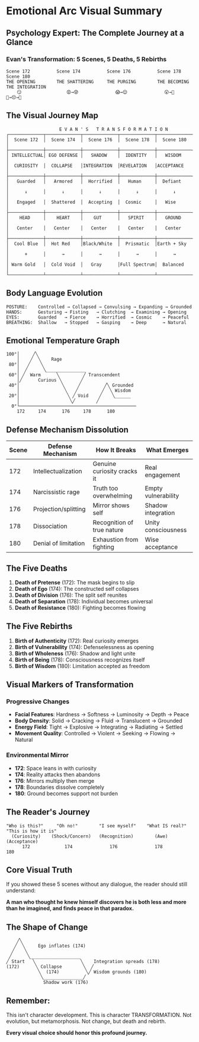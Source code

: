 # Emotional Arc Visual Summary
## Psychology Expert: The Complete Journey at a Glance

### Evan's Transformation: 5 Scenes, 5 Deaths, 5 Rebirths

```
Scene 172          Scene 174          Scene 176          Scene 178          Scene 180
THE OPENING        THE SHATTERING     THE PURGING        THE BECOMING       THE INTEGRATION
    😏                 😡→😰              😱→😌              😲→🤯              😤→😔→🙏
```

## The Visual Journey Map

```
                    E V A N ' S   T R A N S F O R M A T I O N
┌─────────────┬─────────────┬─────────────┬─────────────┬─────────────┐
│  Scene 172  │  Scene 174  │  Scene 176  │  Scene 178  │  Scene 180  │
├─────────────┼─────────────┼─────────────┼─────────────┼─────────────┤
│ INTELLECTUAL│ EGO DEFENSE │   SHADOW    │  IDENTITY   │   WISDOM    │
│  CURIOSITY  │  COLLAPSE   │INTEGRATION  │REVELATION   │ACCEPTANCE   │
├─────────────┼─────────────┼─────────────┼─────────────┼─────────────┤
│   Guarded   │   Armored   │  Horrified  │   Human     │  Defiant    │
│      ↓      │      ↓      │      ↓      │      ↓      │      ↓      │
│   Engaged   │  Shattered  │  Accepting  │  Cosmic     │   Wise      │
├─────────────┼─────────────┼─────────────┼─────────────┼─────────────┤
│    HEAD     │    HEART    │    GUT      │   SPIRIT    │   GROUND    │
│   Center    │   Center    │   Center    │   Center    │   Center    │
├─────────────┼─────────────┼─────────────┼─────────────┼─────────────┤
│  Cool Blue  │  Hot Red    │Black/White  │  Prismatic  │Earth + Sky  │
│      +      │      →      │      →      │      →      │      →      │
│ Warm Gold   │  Cold Void  │   Gray      │Full Spectrum│  Balanced   │
└─────────────┴─────────────┴─────────────┴─────────────┴─────────────┘
```

## Body Language Evolution

```
POSTURE:    Controlled → Collapsed → Convulsing → Expanding → Grounded
HANDS:      Gesturing → Fisting   → Clutching  → Examining → Opening
EYES:       Guarded   → Fierce    → Horrified  → Cosmic    → Peaceful
BREATHING:  Shallow   → Stopped   → Gasping    → Deep      → Natural
```

## Emotional Temperature Graph

```
100°│     ╱╲
    │    ╱  ╲    Rage
 80°│   ╱    ╲
    │  ╱      ╲_______________
 60°│ ╱  Warm      ╲         ╱ Transcendent
    │╱      Curious ╲       ╱
 40°│                ╲     ╱         ╱╲ Grounded
    │                 ╲   ╱         ╱  ╲ Wisdom
 20°│                  ╲ ╱ Void    ╱    ╲______
    │                   ╲╱        ╱
  0°└────────────────────────────────────────────
    172     174      176     178      180
```

## Defense Mechanism Dissolution

| Scene | Defense Mechanism | How It Breaks | What Emerges |
|-------|------------------|---------------|--------------|
| 172 | Intellectualization | Genuine curiosity cracks it | Real engagement |
| 174 | Narcissistic rage | Truth too overwhelming | Empty vulnerability |
| 176 | Projection/splitting | Mirror shows self | Shadow integration |
| 178 | Dissociation | Recognition of true nature | Unity consciousness |
| 180 | Denial of limitation | Exhaustion from fighting | Wise acceptance |

## The Five Deaths

1. **Death of Pretense** (172): The mask begins to slip
2. **Death of Ego** (174): The constructed self collapses
3. **Death of Division** (176): The split self reunites
4. **Death of Separation** (178): Individual becomes universal
5. **Death of Resistance** (180): Fighting becomes flowing

## The Five Rebirths

1. **Birth of Authenticity** (172): Real curiosity emerges
2. **Birth of Vulnerability** (174): Defenselessness as opening
3. **Birth of Wholeness** (176): Shadow and light unite
4. **Birth of Being** (178): Consciousness recognizes itself
5. **Birth of Wisdom** (180): Limitation accepted as freedom

## Visual Markers of Transformation

### Progressive Changes
- **Facial Features**: Hardness → Softness → Luminosity → Depth → Peace
- **Body Density**: Solid → Cracking → Fluid → Translucent → Grounded
- **Energy Field**: Tight → Explosive → Integrating → Radiating → Settled
- **Movement Quality**: Controlled → Violent → Seeking → Flowing → Natural

### Environmental Mirror
- **172**: Space leans in with curiosity
- **174**: Reality attacks then abandons
- **176**: Mirrors multiply then merge
- **178**: Boundaries dissolve completely
- **180**: Ground becomes support not burden

## The Reader's Journey

```
"Who is this?"     "Oh no!"        "I see myself"    "What IS real?"   "This is how it is"
  (Curiosity)    (Shock/Concern)   (Recognition)        (Awe)          (Acceptance)
      172             174              176              178               180
```

## Core Visual Truth

If you showed these 5 scenes without any dialogue, the reader should still understand:

**A man who thought he knew himself discovers he is both less and more than he imagined, and finds peace in that paradox.**

## The Shape of Change

```
    ╱╲
   ╱  ╲     Ego inflates (174)
  ╱    ╲
 ╱      ╲___________________
╱ Start   ╲                 ╲    Integration spreads (178)
(172)      ╲ Collapse        ╲  ╱
            ╲  (174)          ╲╱ Wisdom grounds (180)
             ╲_______________╱
              Shadow work (176)
```

## Remember:

This isn't character development. This is character TRANSFORMATION.
Not evolution, but metamorphosis.
Not change, but death and rebirth.

**Every visual choice should honor this profound journey.**
